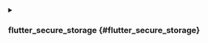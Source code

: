 <details>
<summary>

### flutter_secure_storage {#flutter_secure_storage}

</summary>

クロスプラットフォームの永続的なセキュアトークンストレージを実装するために、[flutter_secure_storage](https://pub.dev/packages/flutter_secure_storage) を使用しています。内部では：

- iOS では Keychain が使用されます
- Android では AES 暗号化が使用されます。

### Android バージョンの設定： {#config-android-version}

[project]/android/app/build.gradle で minSdkVersion を >= 18 に設定します。

```kotlin
  android {
      ...

      defaultConfig {
          ...
          minSdkVersion 18
          ...
      }
  }
```

### 自動バックアップを無効にする： {#disable-autobackup}

:::note

デフォルトでは、Android は Google Drive にデータをバックアップします。これにより、例外 java.security.InvalidKeyException:Failed to unwrap key が発生する可能性があります。

:::

これを避けるために、アプリの自動バックアップを無効にするか、FlutterSecureStorage から sharedprefs を除外することができます。

1. 自動バックアップを無効にするには、アプリのマニフェストファイルに移動し、ブール値 android:allowBackup を設定します：

   ```xml
   <manifest ... >
       ...
       <application
         android:allowBackup="false"
         android:fullBackupContent="false"
         ...
       >
           ...
       </application>
   </manifest>

   ```

2. FlutterSecureStorage から sharedprefs を除外します。

   アプリの android:fullBackupContent を有効にする必要がある場合は、プラグインで使用される prefs を [除外](https://developer.android.com/guide/topics/data/autobackup#IncludingFiles) するバックアップルールを設定します：

   ```xml
   <application ...
     android:fullBackupContent="@xml/backup_rules">
   </application>
   ```

   ```xml
   <?xml version="1.0" encoding="utf-8"?>
   <full-backup-content>
     <exclude domain="sharedpref" path="FlutterSecureStorage"/>
   </full-backup-content>
   ```

   詳細については、[flutter_secure_storage](https://pub.dev/packages/flutter_secure_storage#configure-android-version) を確認してください。

</details>
